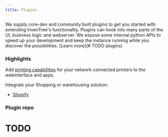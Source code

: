 ```yaml
---
title: Plugins
---
```

We supply core-dev and community built plugins to get you started with extending InvenTree's functionality. Plugins can hook into many parts of the UI, buisness logic and webserver.
We expose some internal python APIs to speed up your development and keep the instance running while you discover the possibilities. [Learn more](# TODO plugins)

### Highlights

Add [printing capabilities](printers) for your network connected printers to the webinterface and apps.

Integrate your Shopping or warehousing solution:
- [Shopify](shopify)

### Plugin repo

# TODO 